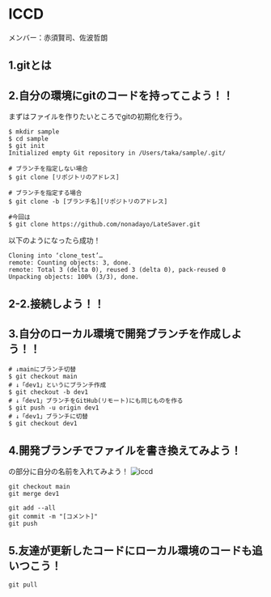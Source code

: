 # ICCD

メンバー：赤須賢司、佐波哲朗

## 1.gitとは

## 2.自分の環境にgitのコードを持ってこよう！！
まずはファイルを作りたいところでgitの初期化を行う。
```
$ mkdir sample
$ cd sample
$ git init
Initialized empty Git repository in /Users/taka/sample/.git/
```



```
# ブランチを指定しない場合
$ git clone [リポジトリのアドレス]
 
# ブランチを指定する場合
$ git clone -b [ブランチ名][リポジトリのアドレス]

#今回は
$ git clone https://github.com/nonadayo/LateSaver.git
```

以下のようになったら成功！
```
Cloning into ‘clone_test’…
remote: Counting objects: 3, done.
remote: Total 3 (delta 0), reused 3 (delta 0), pack-reused 0
Unpacking objects: 100% (3/3), done.
```

## 2-2.接続しよう！！


## 3.自分のローカル環境で開発ブランチを作成しよう！！
```
# ↓mainにブランチ切替
$ git checkout main
# ↓「dev1」というにブランチ作成
$ git checkout -b dev1
# ↓「dev1」ブランチをGitHub(リモート)にも同じものを作る
$ git push -u origin dev1
# ↓「dev1」ブランチに切替
$ git checkout dev1
```

## 4.開発ブランチでファイルを書き換えてみよう！
の部分に自分の名前を入れてみよう！
![iccd](pic/git.png)

```
git checkout main
git merge dev1

git add --all
git commit -m "[コメント]"
git push
```

## 5.友達が更新したコードにローカル環境のコードも追いつこう！
```
git pull
```